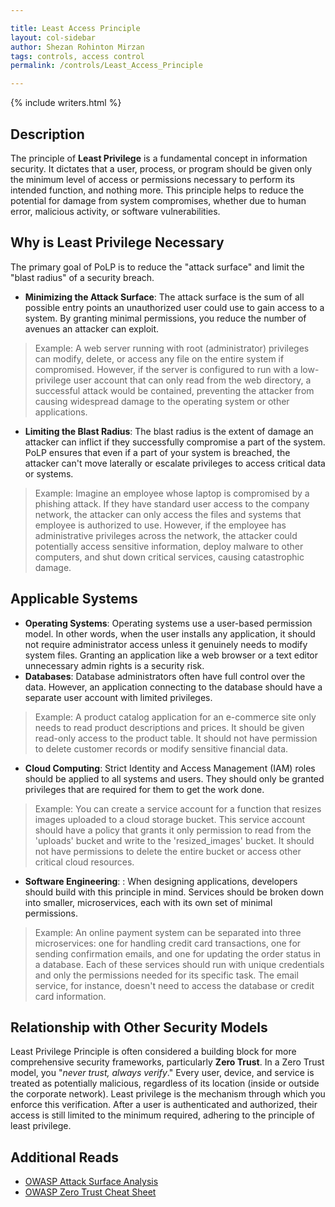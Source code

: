```yaml
---

title: Least Access Principle
layout: col-sidebar
author: Shezan Rohinton Mirzan
tags: controls, access control
permalink: /controls/Least_Access_Principle

---
```


{% include writers.html %}

## Description
The principle of **Least Privilege** is a fundamental concept in information security. It dictates that a user, process, or program should be given only the minimum level of access or permissions necessary to perform its intended function, and nothing more. This principle helps to reduce the potential for damage from system compromises, whether due to human error, malicious activity, or software vulnerabilities.

## Why is Least Privilege Necessary
The primary goal of PoLP is to reduce the "attack surface" and limit the "blast radius" of a security breach.

- **Minimizing the Attack Surface**: The attack surface is the sum of all possible entry points an unauthorized user could use to gain access to a system. By granting minimal permissions, you reduce the number of avenues an attacker can exploit.
  
> Example: A web server running with root (administrator) privileges can modify, delete, or access any file on the entire system if compromised. However, if the server is configured to run with a low-privilege user account that can only read from the web directory, a successful attack would be contained, preventing the attacker from causing widespread damage to the operating system or other applications.

- **Limiting the Blast Radius**: The blast radius is the extent of damage an attacker can inflict if they successfully compromise a part of the system. PoLP ensures that even if a part of your system is breached, the attacker can't move laterally or escalate privileges to access critical data or systems.
  
> Example: Imagine an employee whose laptop is compromised by a phishing attack. If they have standard user access to the company network, the attacker can only access the files and systems that employee is authorized to use. However, if the employee has administrative privileges across the network, the attacker could potentially access sensitive information, deploy malware to other computers, and shut down critical services, causing catastrophic damage.
    
## Applicable Systems
- **Operating Systems**: Operating systems use a user-based permission model. In other words, when the user installs any application, it should not require administrator access unless it genuinely needs to modify system files. Granting an application like a web browser or a text editor unnecessary admin rights is a security risk.
- **Databases**: Database administrators often have full control over the data. However, an application connecting to the database should have a separate user account with limited privileges.
  
> Example: A product catalog application for an e-commerce site only needs to read product descriptions and prices. It should be given read-only access to the product table. It should not have permission to delete customer records or modify sensitive financial data.

- **Cloud Computing**: Strict Identity and Access Management (IAM) roles should be applied to all systems and users. They should only be granted privileges that are required for them to get the work done.
  
> Example: You can create a service account for a function that resizes images uploaded to a cloud storage bucket. This service account should have a policy that grants it only permission to read from the 'uploads' bucket and write to the 'resized_images' bucket. It should not have permissions to delete the entire bucket or access other critical cloud resources.

- **Software Engineering**: : When designing applications, developers should build with this principle in mind. Services should be broken down into smaller, microservices, each with its own set of minimal permissions.

> Example: An online payment system can be separated into three microservices: one for handling credit card transactions, one for sending confirmation emails, and one for updating the order status in a database. Each of these services should run with unique credentials and only the permissions needed for its specific task. The email service, for instance, doesn't need to access the database or credit card information.

## Relationship with Other Security Models

Least Privilege Principle is often considered a building block for more comprehensive security frameworks, particularly **Zero Trust**. In a Zero Trust model, you "_never trust, always verify_." Every user, device, and service is treated as potentially malicious, regardless of its location (inside or outside the corporate network). Least privilege is the mechanism through which you enforce this verification. After a user is authenticated and authorized, their access is still limited to the minimum required, adhering to the principle of least privilege.

## Additional Reads
- [OWASP Attack Surface Analysis](https://cheatsheetseries.owasp.org/cheatsheets/Attack_Surface_Analysis_Cheat_Sheet.html)
- [OWASP Zero Trust Cheat Sheet](https://cheatsheetseries.owasp.org/cheatsheets/Zero_Trust_Architecture_Cheat_Sheet.html)

